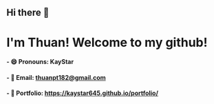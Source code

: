 ## Hi there 👋
# I'm Thuan! Welcome to my github!

#### - 😄 Pronouns: KayStar

#### - 💬 Email: thuanpt182@gmail.com

#### - 💬 Portfolio: https://kaystar645.github.io/portfolio/

<!--
**KayStar645/KayStar645** is a ✨ _special_ ✨ repository because its `README.md` (this file) appears on your GitHub profile.

Here are some ideas to get you started:

- 🔭 I’m currently working on ...
- 🌱 I’m currently studying IT at Ho Chi Minh University of Food Industry.
- 👯 I’m looking to collaborate on ...
- 🤔 I’m looking for help with ...
- 💬 Ask me about ...
- 📫 How to reach me: ...
- 😄 Pronouns: KayStar
- ⚡ Fun fact: ...
-->
